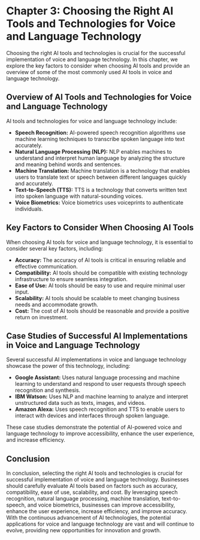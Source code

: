 Chapter 3: Choosing the Right AI Tools and Technologies for Voice and Language Technology
=========================================================================================

Choosing the right AI tools and technologies is crucial for the successful implementation of voice and language technology. In this chapter, we explore the key factors to consider when choosing AI tools and provide an overview of some of the most commonly used AI tools in voice and language technology.

Overview of AI Tools and Technologies for Voice and Language Technology
-----------------------------------------------------------------------

AI tools and technologies for voice and language technology include:

* **Speech Recognition:** AI-powered speech recognition algorithms use machine learning techniques to transcribe spoken language into text accurately.
* **Natural Language Processing (NLP):** NLP enables machines to understand and interpret human language by analyzing the structure and meaning behind words and sentences.
* **Machine Translation:** Machine translation is a technology that enables users to translate text or speech between different languages quickly and accurately.
* **Text-to-Speech (TTS):** TTS is a technology that converts written text into spoken language with natural-sounding voices.
* **Voice Biometrics:** Voice biometrics uses voiceprints to authenticate individuals.

Key Factors to Consider When Choosing AI Tools
----------------------------------------------

When choosing AI tools for voice and language technology, it is essential to consider several key factors, including:

* **Accuracy:** The accuracy of AI tools is critical in ensuring reliable and effective communication.
* **Compatibility:** AI tools should be compatible with existing technology infrastructure to ensure seamless integration.
* **Ease of Use:** AI tools should be easy to use and require minimal user input.
* **Scalability:** AI tools should be scalable to meet changing business needs and accommodate growth.
* **Cost:** The cost of AI tools should be reasonable and provide a positive return on investment.

Case Studies of Successful AI Implementations in Voice and Language Technology
------------------------------------------------------------------------------

Several successful AI implementations in voice and language technology showcase the power of this technology, including:

* **Google Assistant:** Uses natural language processing and machine learning to understand and respond to user requests through speech recognition and synthesis.
* **IBM Watson:** Uses NLP and machine learning to analyze and interpret unstructured data such as texts, images, and videos.
* **Amazon Alexa:** Uses speech recognition and TTS to enable users to interact with devices and interfaces through spoken language.

These case studies demonstrate the potential of AI-powered voice and language technology to improve accessibility, enhance the user experience, and increase efficiency.

Conclusion
----------

In conclusion, selecting the right AI tools and technologies is crucial for successful implementation of voice and language technology. Businesses should carefully evaluate AI tools based on factors such as accuracy, compatibility, ease of use, scalability, and cost. By leveraging speech recognition, natural language processing, machine translation, text-to-speech, and voice biometrics, businesses can improve accessibility, enhance the user experience, increase efficiency, and improve accuracy. With the continuous advancement of AI technologies, the potential applications for voice and language technology are vast and will continue to evolve, providing new opportunities for innovation and growth.
